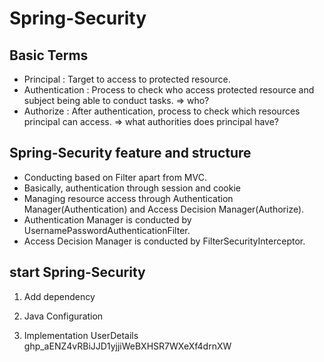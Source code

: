 # Spring-Security

## Basic Terms
<ul>
    <li>Principal : Target to access to protected resource.</li>
    <li>Authentication : Process to check who access protected resource and subject being able to conduct tasks. => who?</li>
    <li>Authorize : After authentication, process to check which resources principal can access. => what authorities does principal have?</li>
</ul>

## Spring-Security feature and structure
<ul>
    <li>Conducting based on Filter apart from MVC.</li>
    <li>Basically, authentication through session and cookie</li>
    <li>Managing resource access through Authentication Manager(Authentication) and Access Decision Manager(Authorize).</li>
    <li>Authentication Manager is conducted by UsernamePasswordAuthenticationFilter.</li>
    <li>Access Decision Manager is conducted by FilterSecurityInterceptor.</li>
</ul>

## start Spring-Security
1. Add dependency

2. Java Configuration

3. Implementation UserDetails
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